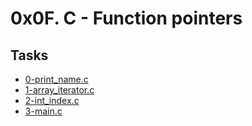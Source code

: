 # 0x0F. C - Function pointers

## Tasks

- [0-print_name.c](./0-print_name.c)
- [1-array_iterator.c](./1-array_iterator.c)
- [2-int_index.c](./2-int_index.c)
- [3-main.c](./3-main.c)
